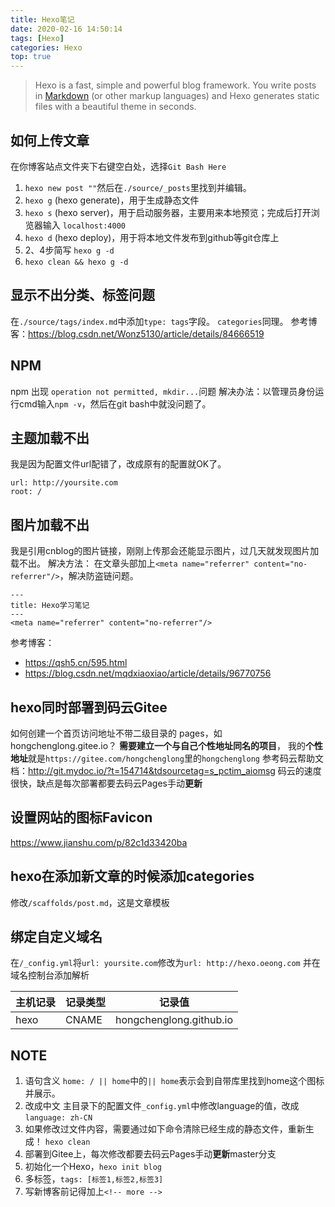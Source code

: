```yaml
---
title: Hexo笔记
date: 2020-02-16 14:50:14
tags: [Hexo]
categories: Hexo
top: true
---
```

> Hexo is a fast, simple and powerful blog framework. You write posts in [Markdown](http://daringfireball.net/projects/markdown/) (or other markup languages) and Hexo generates static files with a beautiful theme in seconds.

<!-- more -->

## 如何上传文章

在你博客站点文件夹下右键空白处，选择`Git Bash Here`

1. `hexo new post ""`然后在`./source/_posts`里找到并编辑。
2. `hexo g` (hexo generate)，用于生成静态文件
3. `hexo s` (hexo server)，用于启动服务器，主要用来本地预览；完成后打开浏览器输入 `localhost:4000`
4. `hexo d` (hexo deploy)，用于将本地文件发布到github等git仓库上
5. 2、4步简写 `hexo g -d`
6. `hexo clean && hexo g -d`

## 显示不出分类、标签问题

在`./source/tags/index.md`中添加`type: tags`字段。
`categories`同理。
参考博客：https://blog.csdn.net/Wonz5130/article/details/84666519

## NPM

npm 出现 `operation not permitted, mkdir...`问题
解决办法：以管理员身份运行cmd输入`npm -v`，然后在git bash中就没问题了。

## 主题加载不出

我是因为配置文件url配错了，改成原有的配置就OK了。

```
url: http://yoursite.com
root: /
```

## 图片加载不出

我是引用cnblog的图片链接，刚刚上传那会还能显示图片，过几天就发现图片加载不出。
解决方法：
在文章头部加上`<meta name="referrer" content="no-referrer"/>`，解决防盗链问题。

```
---
title: Hexo学习笔记
---
<meta name="referrer" content="no-referrer"/>
```

参考博客：

- https://qsh5.cn/595.html
- https://blog.csdn.net/mqdxiaoxiao/article/details/96770756

## hexo同时部署到码云Gitee

如何创建一个首页访问地址不带二级目录的 pages，如hongchenglong.gitee.io？
**需要建立一个与自己个性地址同名的项目**，
我的**个性地址**就是`https://gitee.com/hongchenglong`里的`hongchenglong`
参考码云帮助文档：http://git.mydoc.io/?t=154714&tdsourcetag=s_pctim_aiomsg
码云的速度很快，缺点是每次部署都要去码云Pages手动**更新**

## 设置网站的图标Favicon

https://www.jianshu.com/p/82c1d33420ba

## hexo在添加新文章的时候添加categories
修改`/scaffolds/post.md`，这是文章模板

## 绑定自定义域名
在`/_config.yml`将`url: yoursite.com`修改为`url: http://hexo.oeong.com`
并在域名控制台添加解析

| 主机记录 | 记录类型 | 记录值 |
| -------- | -------- | ------ |
|   hexo       |     CNAME     |     hongchenglong.github.io   |

## NOTE

1. 语句含义
   `home: / || home`中的`|| home`表示会到自带库里找到home这个图标并展示。
2. 改成中文
   主目录下的配置文件`_config.yml`中修改language的值，改成`language: zh-CN`
3. 如果修改过文件内容，需要通过如下命令清除已经生成的静态文件，重新生成！
   `hexo clean`
4. 部署到Gitee上，每次修改都要去码云Pages手动**更新**master分支
5. 初始化一个Hexo，`hexo init blog`
6. 多标签，`tags: [标签1,标签2,标签3]`
7. 写新博客前记得加上`<!-- more -->`